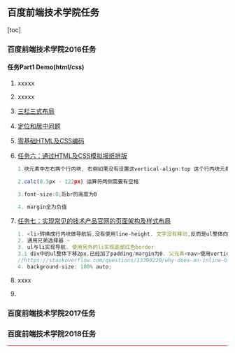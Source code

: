 ## 百度前端技术学院任务

[toc]



### 百度前端技术学院2016任务

#### 任务Part1 Demo(html/css)

 1. xxxxx

 2. xxxxx

 3. [三栏三式布局](./2016-part1/task3.html)

 4. [定位和居中问题](./2016-part1/task4.html)

 5. [零基础HTML及CSS编码](./2016-part1/task5.html)

 6. [任务六：通过HTML及CSS模拟报纸排版](./2016-part1/task6.html)

    ```js
    1.块元素中左右两个行内块, 右侧如果没有设置这vertical-align:top 这个行内块元素会下移.
    
    2.calc(8.5px - 122px) 运算符两侧需要有空格
    
    3.font-size:0;后br的高度为0
    
    4. margin全为负值
    ```

    

 7. [任务七：实现常见的技术产品官网的页面架构及样式布局](./2016-part1/task7.html)

    ```js
    1. <li>转换成行内块做导航后,没有使用line-height. 文字没有移动,反而是ul整体向下移动了.  基线?
    2. 通用兄弟选择器 ~
    3. ul与li实现导航. 使用另外的li实现底部红色border
    3.1 div中的ul整体下移2px,已经加了padding/margin为0. 父元素<nav>使用vertical-align:top; 默认设置为baseline
    //https://stackoverflow.com/questions/13390220/why-does-an-inline-block-div-get-positioned-lower-when-it-has-content/
    4. background-size: 100% auto;
    ```

 8. xxxx

 9. 







### 百度前端技术学院2017任务



### 百度前端技术学院2018任务



<hr style="background:red;"/>



